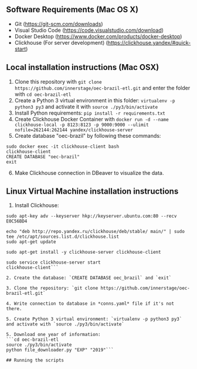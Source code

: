 ## Software Requirements (Mac OS X)

* Git (https://git-scm.com/downloads)
* Visual Studio Code (https://code.visualstudio.com/download)
* Docker Desktop (https://www.docker.com/products/docker-desktop)
* Clickhouse (For server development) (https://clickhouse.yandex/#quick-start)

## Local installation instructions (Mac OSX)
1. Clone this repository with `git clone https://github.com/innerstage/oec-brazil-etl.git` and enter the folder with `cd oec-brazil-etl`
2. Create a Python 3 virtual environment in this folder: `virtualenv -p python3 py3` and activate it with `source ./py3/bin/activate` 
3. Install Python requirements: ```pip install -r requirements.txt```
4. Create Clickhouse Docker Container with `docker run -d --name clickhouse-local -p 8123:8123 -p 9000:9000 --ulimit nofile=262144:262144 yandex/clickhouse-server`
5. Create database "oec-brazil" by following these commands: 
```
sudo docker exec -it clickhouse-client bash
clickhouse-client
CREATE DATABASE "oec-brazil"
exit
```
6. Make Clickhouse connection in DBeaver to visualize the data.

## Linux Virtual Machine installation instructions

1. Install Clickhouse:
```sudo apt-get install dirmngr
sudo apt-key adv --keyserver hkp://keyserver.ubuntu.com:80 --recv E0C56BD4

echo "deb http://repo.yandex.ru/clickhouse/deb/stable/ main/" | sudo tee /etc/apt/sources.list.d/clickhouse.list
sudo apt-get update

sudo apt-get install -y clickhouse-server clickhouse-client

sudo service clickhouse-server start
clickhouse-client```

2. Create the database: `CREATE DATABASE oec_brazil` and `exit`

3. Clone the repository: `git clone https://github.com/innerstage/oec-brazil-etl.git`

4. Write connection to database in *conns.yaml* file if it's not there.

5. Create Python 3 virtual environment: `virtualenv -p python3 py3` and activate with `source ./py3/bin/activate`

5. Download one year of information:
```cd oec-brazil-etl
source ./py3/bin/activate
python file_downloader.py "EXP" "2019"```

## Running the scripts

